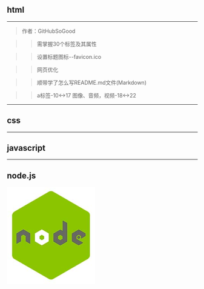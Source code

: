## html
---
>作者：GitHubSoGood  

>>需掌握30个标签及其属性  

>>设置标题图标--favicon.ico

>>网页优化  

>>顺带学了怎么写README.md文件(Markdown)  

>>a标签-10<->17
>>图像、音频，视频-18<->22

---
## css



------------------------
## javascript


------------------------
## node.js
![图片](/images/nodejs.jpg "node")





